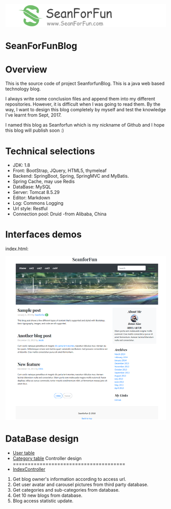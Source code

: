<p align="center">
  <a href="https://github.com/Seanforfun/SeanForFunBlog">
    <img src="https://github.com/Seanforfun/SeanForFunBlog/blob/master/src/main/resources/static/images/readme/logo.png"></img>
  </a>
</p>

# SeanForFunBlog

Overview
======================================
<p>This is the source code of project SeanforfunBlog. This is a java web based technology blog.</p>
<p>I always write some conclusion files and append them into my different repositories. However, it is difficult when I was going to read them. By the way, I want to design this blog completely by myself and test the knowledge I've learnt from Sept, 2017.</p>
<p>I named this blog as Seanforfun which is my nickname of Github and I hope this blog will publish soon :)</p>

Technical selections
======================================
* JDK: 1.8
* Front: BootStrap, JQuery, HTML5, thymeleaf
* Backend: SpringBoot, Spring, SpringMVC and MyBatis.
* Spring Cache, may use Redis
* DataBase: MySQL
* Server: Tomcat 8.5.29
* Editor: Markdown
* Log: Commons Logging
* Url style: Restful
* Connection pool: Druid -from Alibaba, China

Interfaces demos
======================================
index.html:
<p align="center">
  <a href="tbd">
    <img src="https://github.com/Seanforfun/SeanForFunBlog/blob/master/src/main/resources/static/images/readme/index.png"></img>
  </a>
</p>

DataBase design
======================================
* <a href="https://github.com/Seanforfun/SeanForFunBlog/tree/master/src/main/java/ca/seanforfun/blog/model/entity/entity/User.java">User table</a>
* <a href="https://github.com/Seanforfun/SeanForFunBlog/tree/master/src/main/java/ca/seanforfun/blog/model/entity/entity/Category.java">Category table</a>
Controller design
======================================
* <a href="https://github.com/Seanforfun/SeanForFunBlog/blob/master/src/main/java/ca/seanforfun/blog/controller/IndexController.java">IndexController</a>
1. Get blog owner's information according to access url.
2. Get user avatar and carousel pictures from third party database.
3. Get categories and sub-categories from database.
4. Get 10 new blogs from database.
5. Blog access statistic update.


